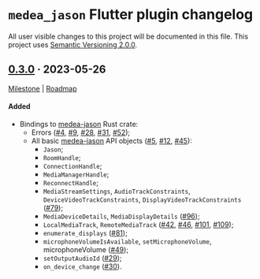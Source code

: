 `medea_jason` Flutter plugin changelog
======================================

All user visible changes to this project will be documented in this file. This project uses [Semantic Versioning 2.0.0].




## [0.3.0] · 2023-05-26
[0.3.0]: /../../tree/medea-jason-flutter-0.3.0/jason/flutter

[Milestone](/../../milestone/3) | [Roadmap](/../../issues/182)

#### Added

- Bindings to [medea-jason] Rust crate:
    - Errors ([#4], [#9], [#28], [#31], [#52]);
    - All basic [medea-jason] API objects ([#5], [#12], [#45]):
        - `Jason`;
        - `RoomHandle`;
        - `ConnectionHandle`;
        - `MediaManagerHandle`;
        - `ReconnectHandle`;
        - `MediaStreamSettings`, `AudioTrackConstraints`, `DeviceVideoTrackConstraints`, `DisplayVideoTrackConstraints` ([#79]);
        - `MediaDeviceDetails`, `MediaDisplayDetails` ([#96]);
        - `LocalMediaTrack`, `RemoteMediaTrack` ([#42], [#46], [#101], [#109]);
        - `enumerate_displays` ([#81]);
        - `microphoneVolumeIsAvailable`, `setMicrophoneVolume`, microphoneVolume ([#49]);
        - `setOutputAudioId` ([#29]);
        - `on_device_change` ([#30]).




[#4]: https://github.com/instrumentisto/medea-jason/pull/4
[#5]: https://github.com/instrumentisto/medea-jason/pull/5
[#9]: https://github.com/instrumentisto/medea-jason/pull/9
[#12]: https://github.com/instrumentisto/medea-jason/pull/12
[#28]: https://github.com/instrumentisto/medea-jason/pull/28
[#29]: https://github.com/instrumentisto/medea-jason/pull/29
[#30]: https://github.com/instrumentisto/medea-jason/pull/30
[#31]: https://github.com/instrumentisto/medea-jason/pull/31
[#42]: https://github.com/instrumentisto/medea-jason/pull/42
[#45]: https://github.com/instrumentisto/medea-jason/pull/45
[#46]: https://github.com/instrumentisto/medea-jason/pull/46
[#49]: https://github.com/instrumentisto/medea-jason/pull/49
[#52]: https://github.com/instrumentisto/medea-jason/pull/52
[#79]: https://github.com/instrumentisto/medea-jason/pull/79
[#81]: https://github.com/instrumentisto/medea-jason/pull/81
[#96]: https://github.com/instrumentisto/medea-jason/pull/96
[#101]: https://github.com/instrumentisto/medea-jason/pull/101
[#109]: https://github.com/instrumentisto/medea-jason/pull/109




[medea-jason]: https://crates.io/crates/medea-jason
[Semantic Versioning 2.0.0]: https://semver.org
